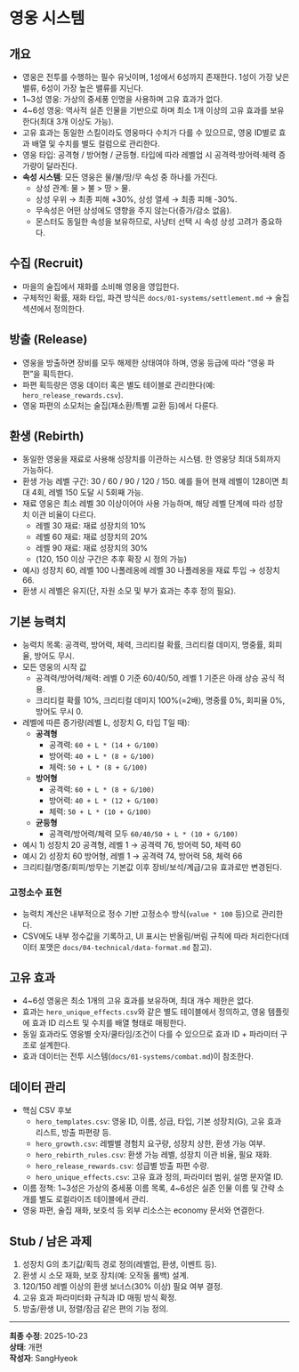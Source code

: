 # 영웅 시스템

## 개요
- 영웅은 전투를 수행하는 필수 유닛이며, 1성에서 6성까지 존재한다. 1성이 가장 낮은 밸류, 6성이 가장 높은 밸류를 지닌다.
- 1~3성 영웅: 가상의 중세풍 인명을 사용하며 고유 효과가 없다.
- 4~6성 영웅: 역사적 실존 인물을 기반으로 하며 최소 1개 이상의 고유 효과를 보유한다(최대 3개 이상도 가능).
- 고유 효과는 동일한 스킬이라도 영웅마다 수치가 다를 수 있으므로, 영웅 ID별로 효과 배열 및 수치를 별도 컬럼으로 관리한다.
- 영웅 타입: 공격형 / 방어형 / 균등형. 타입에 따라 레벨업 시 공격력·방어력·체력 증가량이 달라진다.
- **속성 시스템**: 모든 영웅은 물/불/땅/무 속성 중 하나를 가진다.  
  - 상성 관계: 물 > 불 > 땅 > 물.  
  - 상성 우위 → 최종 피해 +30%, 상성 열세 → 최종 피해 -30%.  
  - 무속성은 어떤 상성에도 영향을 주지 않는다(증가/감소 없음).  
  - 몬스터도 동일한 속성을 보유하므로, 사냥터 선택 시 속성 상성 고려가 중요하다.

## 수집 (Recruit)
- 마을의 술집에서 재화를 소비해 영웅을 영입한다.
- 구체적인 확률, 재화 타입, 파견 방식은 `docs/01-systems/settlement.md` → 술집 섹션에서 정의한다.

## 방출 (Release)
- 영웅을 방출하면 장비를 모두 해제한 상태여야 하며, 영웅 등급에 따라 “영웅 파편”을 획득한다.
- 파편 획득량은 영웅 데이터 혹은 별도 테이블로 관리한다(예: `hero_release_rewards.csv`).
- 영웅 파편의 소모처는 술집(재소환/특별 교환 등)에서 다룬다.

## 환생 (Rebirth)
- 동일한 영웅을 재료로 사용해 성장치를 이관하는 시스템. 한 영웅당 최대 5회까지 가능하다.
- 환생 가능 레벨 구간: 30 / 60 / 90 / 120 / 150. 예를 들어 현재 레벨이 128이면 최대 4회, 레벨 150 도달 시 5회째 가능.
- 재료 영웅은 최소 레벨 30 이상이어야 사용 가능하며, 해당 레벨 단계에 따라 성장치 이관 비율이 다르다.
  - 레벨 30 재료: 재료 성장치의 10%
  - 레벨 60 재료: 재료 성장치의 20%
  - 레벨 90 재료: 재료 성장치의 30%
  - (120, 150 이상 구간은 추후 확장 시 정의 가능)
- 예시) 성장치 60, 레벨 100 나폴레옹에 레벨 30 나폴레옹을 재료 투입 → 성장치 66.
- 환생 시 레벨은 유지(단, 자원 소모 및 부가 효과는 추후 정의 필요).

## 기본 능력치
- 능력치 목록: 공격력, 방어력, 체력, 크리티컬 확률, 크리티컬 데미지, 명중률, 회피율, 방어도 무시.
- 모든 영웅의 시작 값
  - 공격력/방어력/체력: 레벨 0 기준 60/40/50, 레벨 1 기준은 아래 상승 공식 적용.
  - 크리티컬 확률 10%, 크리티컬 데미지 100%(=2배), 명중률 0%, 회피율 0%, 방어도 무시 0.
- 레벨에 따른 증가량(레벨 L, 성장치 G, 타입 T일 때):
  - **공격형**  
    - 공격력: `60 + L * (14 + G/100)`  
    - 방어력: `40 + L * (8 + G/100)`  
    - 체력: `50 + L * (8 + G/100)`
  - **방어형**  
    - 공격력: `60 + L * (8 + G/100)`  
    - 방어력: `40 + L * (12 + G/100)`  
    - 체력: `50 + L * (10 + G/100)`
  - **균등형**  
    - 공격력/방어력/체력 모두 `60/40/50 + L * (10 + G/100)`
- 예시 1) 성장치 20 공격형, 레벨 1 → 공격력 76, 방어력 50, 체력 60  
- 예시 2) 성장치 60 방어형, 레벨 1 → 공격력 74, 방어력 58, 체력 66  
- 크리티컬/명중/회피/방무는 기본값 이후 장비/보석/계급/고유 효과로만 변경된다.

### 고정소수 표현
- 능력치 계산은 내부적으로 정수 기반 고정소수 방식(`value * 100` 등)으로 관리한다.  
- CSV에도 내부 정수값을 기록하고, UI 표시는 반올림/버림 규칙에 따라 처리한다(데이터 포맷은 `docs/04-technical/data-format.md` 참고).

## 고유 효과
- 4~6성 영웅은 최소 1개의 고유 효과를 보유하며, 최대 개수 제한은 없다.
- 효과는 `hero_unique_effects.csv`와 같은 별도 테이블에서 정의하고, 영웅 템플릿에 효과 ID 리스트 및 수치를 배열 형태로 매핑한다.
- 동일 효과라도 영웅별 숫자/쿨타임/조건이 다를 수 있으므로 효과 ID + 파라미터 구조로 설계한다.
- 효과 데이터는 전투 시스템(`docs/01-systems/combat.md`)이 참조한다.

## 데이터 관리
- 핵심 CSV 후보
  - `hero_templates.csv`: 영웅 ID, 이름, 성급, 타입, 기본 성장치(G), 고유 효과 리스트, 방출 파편량 등.
  - `hero_growth.csv`: 레벨별 경험치 요구량, 성장치 상한, 환생 가능 여부.
  - `hero_rebirth_rules.csv`: 환생 가능 레벨, 성장치 이관 비율, 필요 재화.
  - `hero_release_rewards.csv`: 성급별 방출 파편 수량.
  - `hero_unique_effects.csv`: 고유 효과 정의, 파라미터 범위, 설명 문자열 ID.
- 이름 정책: 1~3성은 가상의 중세풍 이름 목록, 4~6성은 실존 인물 이름 및 간략 소개를 별도 로컬라이즈 테이블에서 관리.
- 영웅 파편, 술집 재화, 보호석 등 외부 리소스는 economy 문서와 연결한다.

## Stub / 남은 과제
1. 성장치 G의 초기값/획득 경로 정의(레벨업, 환생, 이벤트 등).
2. 환생 시 소모 재화, 보호 장치(예: 오작동 롤백) 설계.
3. 120/150 레벨 이상의 환생 보너스(30% 이상) 필요 여부 결정.
4. 고유 효과 파라미터화 규칙과 ID 매핑 방식 확정.
5. 방출/환생 UI, 정렬/잠금 같은 편의 기능 정의.

---
**최종 수정**: 2025-10-23  
**상태**: 개편  
**작성자**: SangHyeok  
